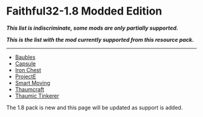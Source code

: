 Faithful32-1.8 Modded Edition
=================
**_This list is indiscriminate, some mods are only partially supported._**

**_This is the list with the mod currently supported from this resource pack._**
_________________

- [Baubles](http://www.minecraftforum.net/forums/mapping-and-modding/minecraft-mods/1294623-baubles-1-1-1-0-updated-2015-3-2)
- [Capsule](http://minecraft.curseforge.com/projects/capsule)
- [Iron Chest](http://minecraft.curseforge.com/projects/iron-chests)
- [ProjectE](http://minecraft.curseforge.com/mc-mods/226410-projecte)
- [Smart Moving](http://www.minecraftforum.net/forums/mapping-and-modding/minecraft-mods/1274224-smart-moving)
- [Thaumcraft](http://www.minecraftforum.net/forums/mapping-and-modding/minecraft-mods/1292130-thaumcraft-5-0-2-updated-2015-11-3)
- [Thaumic Tinkerer](http://minecraft.curseforge.com/projects/thaumic-tinkerer)

The 1.8 pack is new and this page will be updated as support is added.